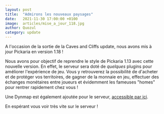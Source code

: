 ```yaml
---
layout: post
title:  "Admirons les nouveaux paysages"
date:   2021-11-30 17:00:00 +0100
image:  articles/mise_a_jour_118.jpg
author: Quozul
category: update
---
```

A l'occasion de la sortie de la Caves and Cliffs update, nous avons mis à jour Pickaria en version 1.18 !

Nous avons pour objectif de reprendre le style de Pickaria 1.13 avec cette nouvelle version. En effet, le serveur sera doté de _quelques_ plugins pour améliorer l'expérience de jeu. Vous y retrouverez la possibilité de d'acheter et de protéger vos territoires, de gagner de la monnaie en jeu, effectuer des échanges monétaires entre joueurs et évidemment les fameuses "homes" pour rentrer rapidement chez vous !

Une Dynmap est également ajoutée pour le serveur, [accessible par ici](https://www.pickaria.fr/map/).

En espérant vous voir très vite sur le serveur !